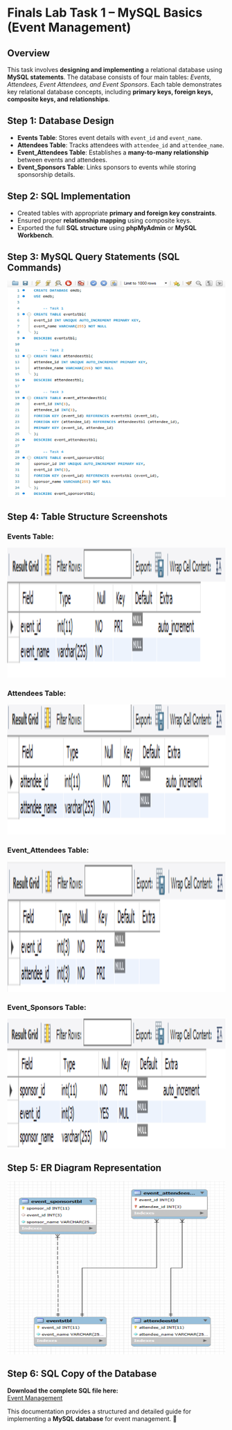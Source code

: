 # Finals Lab Task 1 – MySQL Basics (Event Management)

## Overview
This task involves **designing and implementing** a relational database using **MySQL statements**. The database consists of four main tables: *Events, Attendees, Event Attendees, and Event Sponsors*. Each table demonstrates key relational database concepts, including **primary keys, foreign keys, composite keys, and relationships**.

## Step 1: Database Design
- **Events Table**: Stores event details with `event_id` and `event_name`.
- **Attendees Table**: Tracks attendees with `attendee_id` and `attendee_name`.
- **Event_Attendees Table**: Establishes a **many-to-many relationship** between events and attendees.
- **Event_Sponsors Table**: Links sponsors to events while storing sponsorship details.

## Step 2: SQL Implementation
- Created tables with appropriate **primary and foreign key constraints**.
- Ensured proper **relationship mapping** using composite keys.
- Exported the full **SQL structure** using **phpMyAdmin** or **MySQL Workbench**.

## Step 3: MySQL Query Statements (SQL Commands)
<img src="images/query%20statements.PNG" alt="SQL Query Output" width="800" height="500">

## Step 4: Table Structure Screenshots
### Events Table:
<img src="images/desceventstbl.PNG" alt="Events Table Preview" width="600" height="300">

### Attendees Table:
<img src="images/descattendeestbl.PNG" alt="Attendees Table Preview" width="600" height="300">

### Event_Attendees Table:
<img src="images/desceventattendeestbl.PNG" alt="Event Attendees Table Preview" width="600" height="300">

### Event_Sponsors Table:
<img src="images/desceventssponsorstbl.PNG" alt="Event Sponsors Table Preview" width="600" height="300">

## Step 5: ER Diagram Representation
<img src="images/erdft1.png" alt="Entity Relationship Diagram" width="800" height="400">

## Step 6: SQL Copy of the Database
**Download the complete SQL file here:**  
[Event Management](https://github.com/angelie2/EDM-Projects-Fajarito/blob/main/rawfile/FInal%20Task%201%20Event%20Management.sql)

This documentation provides a structured and detailed guide for implementing a **MySQL database** for event management. 🚀
